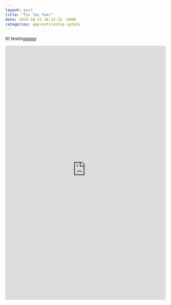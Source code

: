 ```yaml
---
layout: post
title: "Tic Tac Toe!"
date: 2025-10-21 16:32:32 -0400
categories: apprenticeship update
---
```



ttt testinggggg

<iframe src="https://nathandickinson32.github.io/my-blog/public/tic_tac_toe/index.html" width="100%" height="800" style="border:none;" title="Tic Tac Toe Game"></iframe>



